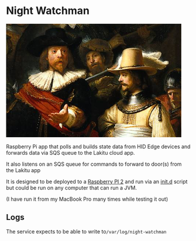# Night Watchman

![Night Watchman](nightwatch.png)

Raspberry Pi app that polls and builds state data from HID Edge devices and forwards data via SQS queue
to the Lakitu cloud app.

It also listens on an SQS queue for commands to forward to door(s) from the Lakitu app

It is designed to be deployed to a [Raspberry PI 2](www.rasberypi.org) and run via an [init.d](https://github.com/mnclimbingcoop/night-watchman/tree/scripts/init-d-night-watchman) script but could be run on any computer that can run a JVM.

(I have run it from my MacBook Pro many times while testing it out)

## Logs

The service expects to be able to write to`/var/log/night-watchman`

